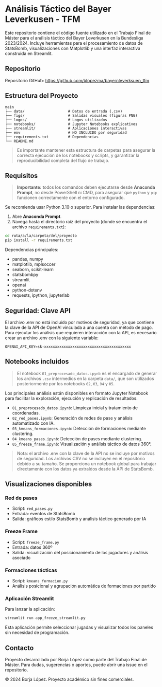 # Análisis Táctico del Bayer Leverkusen - TFM

Este repositorio contiene el código fuente utilizado en el Trabajo Final de Máster para el análisis táctico del Bayer Leverkusen en la Bundesliga 2023/2024. Incluye herramientas para el procesamiento de datos de StatsBomb, visualizaciones con Matplotlib y una interfaz interactiva construida en Streamlit.

## Repositorio

Repositorio GitHub: https://github.com/blopezma/bayernleverksuen_tfm

## Estructura del Proyecto

```
main
├── data/                    # Datos de entrada (.csv)
├── figs/                    # Salidas visuales (figuras PNG)
├── logos/                   # Logos utilizados                  
├── notebooks/               # Jupyter Notebooks explicativos
├── streamlit/               # Aplicaciones interactivas
├── env                      # NO INCLUIDO por seguridad
├── requirements.txt         # Dependencias
└── README.md
```

> Es importante mantener esta estructura de carpetas para asegurar la correcta ejecución de los notebooks y scripts, y garantizar la reproducibilidad completa del flujo de trabajo.

## Requisitos

> **Importante:** todos los comandos deben ejecutarse desde **Anaconda Prompt**, no desde PowerShell ni CMD, para asegurar que `python` y `pip` funcionen correctamente con el entorno configurado.

Se recomienda usar Python 3.10 o superior. Para instalar las dependencias:

1. Abre **Anaconda Prompt**.
2. Navega hasta el directorio raíz del proyecto (donde se encuentra el archivo `requirements.txt`):

```bash
cd ruta/a/la/carpeta/del/proyecto
pip install -r requirements.txt
```

Dependencias principales:
- pandas, numpy
- matplotlib, mplsoccer
- seaborn, scikit-learn
- statsbombpy
- streamlit
- openai
- python-dotenv
- requests, ipython, jupyterlab

## Seguridad: Clave API

El archivo .env no está incluido por motivos de seguridad, ya que contiene la clave de la API de OpenAI vinculada a una cuenta con método de pago. Para ejecutar los análisis que requieren interacción con la API, es necesario crear un archivo .env con la siguiente variable:

```
OPENAI_API_KEY=sk-xxxxxxxxxxxxxxxxxxxxxxxxxxxxxxxxxxxxxxxx
```

## Notebooks incluidos

> El notebook `01_preprocesado_datos.ipynb` es el encargado de generar los archivos `.csv` intermedios en la carpeta `data/`, que son utilizados posteriormente por los notebooks `02`, `03`, `04` y `05`.

Los principales análisis están disponibles en formato Jupyter Notebook para facilitar la exploración, ejecución y replicación de resultados.

- `01_preprocesado_datos.ipynb`: Limpieza inicial y tratamiento de coordenadas.
- `02_red_pases.ipynb`: Generación de redes de pase y análisis automatizado con IA.
- `03_kmeans_formaciones.ipynb`: Detección de formaciones mediante clustering.
- `04_kmeans_pases.ipynb`: Detección de pases mediante clustering.
- `05_freeze_frame.ipynb`: Visualización y análisis táctico de datos 360°.

> Nota: el archivo .env con la clave de la API no se incluye por motivos de seguridad. Los archivos CSV no se incluyen en el repositorio debido a su tamaño. Se proporciona un notebook global para trabajar directamente con los datos ya extraídos desde la API de StatsBomb.

## Visualizaciones disponibles

### Red de pases
- Script: `red_pases.py`
- Entrada: eventos de StatsBomb
- Salida: gráficos estilo StatsBomb y análisis táctico generado por IA

### Freeze Frame
- Script: `freeze_frame.py`
- Entrada: datos 360º
- Salida: visualización del posicionamiento de los jugadores y análisis asociado

### Formaciones tácticas
- Script: `kmeans_formacion.py`
- Análisis posicional y agrupación automática de formaciones por partido

### Aplicación Streamlit

Para lanzar la aplicación:

```bash
streamlit run app_freeze_streamlit.py
```

Esta aplicación permite seleccionar jugadas y visualizar todos los paneles sin necesidad de programación.

## Contacto

Proyecto desarrollado por Borja López como parte del Trabajo Final de Máster. Para dudas, sugerencias o aportes, puede abrir una issue en el repositorio.

© 2024 Borja López. Proyecto académico sin fines comerciales.
